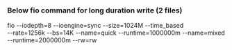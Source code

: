 ### Below fio command for long duration write (2 files)
fio --iodepth=8 --ioengine=sync --size=1024M --time_based \
  --rate=1256k --bs=14K --name=quick --runtime=1000000m --name=mixed \
  --runtime=2000000m --rw=rw

